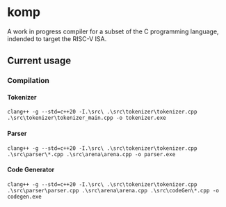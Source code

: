 # komp

A work in progress compiler for a subset of the C programming language, indended to target the RISC-V ISA. 


## Current usage
### Compilation
#### Tokenizer
```
clang++ -g --std=c++20 -I.\src\ .\src\tokenizer\tokenizer.cpp .\src\tokenizer\tokenizer_main.cpp -o tokenizer.exe
```
#### Parser
```
clang++ -g --std=c++20 -I.\src\ .\src\tokenizer\tokenizer.cpp .\src\parser\*.cpp .\src\arena\arena.cpp -o parser.exe
```
#### Code Generator
```
clang++ -g --std=c++20 -I.\src\ .\src\tokenizer\tokenizer.cpp .\src\parser\parser.cpp .\src\arena\arena.cpp .\src\codeGen\*.cpp -o codegen.exe
```